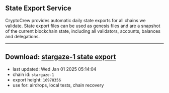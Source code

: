 ## State Export Service
CryptoCrew provides automatic daily state exports for all chains we validate. State export files can be used as genesis files and are a snapshot of the current blockchain state, including all validators, accounts, balances and delegations.

---
**Download: [stargaze-1 state export](https://dl-eu2.ccvalidators.com/SERVICE/stargaze/stargaze-1_export_16978356.json)**
---

- last updated: Wed Jan 01 2025 05:14:04
- chain id: `stargaze-1`
- export height: `16978356`
- use for: airdrops, local tests, chain recovery
